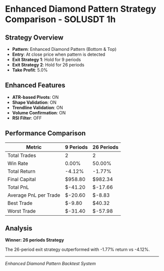 # Enhanced Diamond Pattern Strategy Comparison - SOLUSDT 1h

## Strategy Overview
- **Pattern**: Enhanced Diamond Pattern (Bottom & Top)
- **Entry**: At close price when pattern is detected
- **Exit Strategy 1**: Hold for 9 periods
- **Exit Strategy 2**: Hold for 26 periods
- **Take Profit**: 5.0%

## Enhanced Features
- **ATR-based Pivots**: ON
- **Shape Validation**: ON
- **Trendline Validation**: ON
- **Volume Confirmation**: ON
- **RSI Filter**: OFF

## Performance Comparison

| Metric | 9 Periods | 26 Periods |
|--------|-----------|------------|
| Total Trades | 2 | 2 |
| Win Rate | 0.00% | 50.00% |
| Total Return | -4.12% | -1.77% |
| Final Capital | $958.80 | $982.34 |
| Total PnL | $-41.20 | $-17.66 |
| Average PnL per Trade | $-20.60 | $-8.83 |
| Best Trade | $-9.80 | $40.32 |
| Worst Trade | $-31.40 | $-57.98 |

## Analysis

**Winner: 26 periods Strategy**

The 26-period exit strategy outperformed with -1.77% return vs -4.12%.

---
*Enhanced Diamond Pattern Backtest System*

